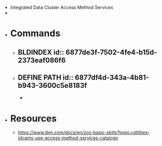 - Integrated Data Cluster Access Method Services
-
- # Commands
	- BLDINDEX
	  id:: 6877de3f-7502-4fe4-b15d-2373eaf086f6
		-
	- DEFINE PATH
	  id:: 6877df4d-343a-4b81-b943-3600c5e8183f
		-
		-
- # Resources
	- https://www.ibm.com/docs/en/zos-basic-skills?topic=utilities-idcams-use-access-method-services-catalogs